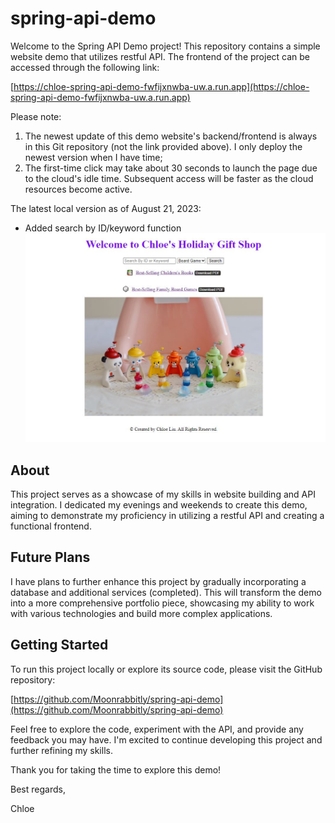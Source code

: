# spring-api-demo

Welcome to the Spring API Demo project! This repository contains a simple website demo that utilizes restful API. The frontend of the project can be accessed through the following link:

[https://chloe-spring-api-demo-fwfijxnwba-uw.a.run.app](https://chloe-spring-api-demo-fwfijxnwba-uw.a.run.app)

Please note:
1. The newest update of this demo website's backend/frontend is always in this Git repository (not the link provided above). I only deploy the newest version when I have time;
2. The first-time click may take about 30 seconds to launch the page due to the cloud's idle time. Subsequent access will be faster as the cloud resources become active.

The latest local version as of August 21, 2023:
 - Added search by ID/keyword function
![Frontend Screenshot](https://github.com/Moonrabbitly/spring-api-demo/blob/main/frontend%20screenshot_08.21.23.JPG)

## About

This project serves as a showcase of my skills in website building and API integration. I dedicated my evenings and weekends to create this demo, aiming to demonstrate my proficiency in utilizing a restful API and creating a functional frontend. 

## Future Plans

I have plans to further enhance this project by gradually incorporating a database and additional services (completed). This will transform the demo into a more comprehensive portfolio piece, showcasing my ability to work with various technologies and build more complex applications. 

## Getting Started

To run this project locally or explore its source code, please visit the GitHub repository:

[https://github.com/Moonrabbitly/spring-api-demo](https://github.com/Moonrabbitly/spring-api-demo)

Feel free to explore the code, experiment with the API, and provide any feedback you may have. I'm excited to continue developing this project and further refining my skills.

Thank you for taking the time to explore this demo!

Best regards,

Chloe
